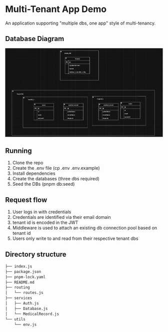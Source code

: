 # Multi-Tenant App Demo

An application supporting "multiple dbs, one app" style of multi-tenancy.

## Database Diagram

![DB Diagram](./docs/db_diagram.png)


## Running

1. Clone the repo
1. Create the .env file (cp .env .env.example)
1. Install dependencies
1. Create the databases (three dbs required)
1. Seed the DBs (pnpm db:seed)

## Request flow

1. User logs in with credentials
2. Credentials are identified via their email domain
3. tenant id is encoded in the JWT
4. Middleware is used to attach an existing db connection pool based on tenant id
5. Users only write to and read from their respective tenant dbs


## Directory structure

```sh
├── index.js
├── package.json
├── pnpm-lock.yaml
├── README.md
├── routing
│   └── routes.js
├── services
│   ├── Auth.js
│   ├── Database.js
│   └── MedicalRecord.js
└── utils
    └── env.js
```

